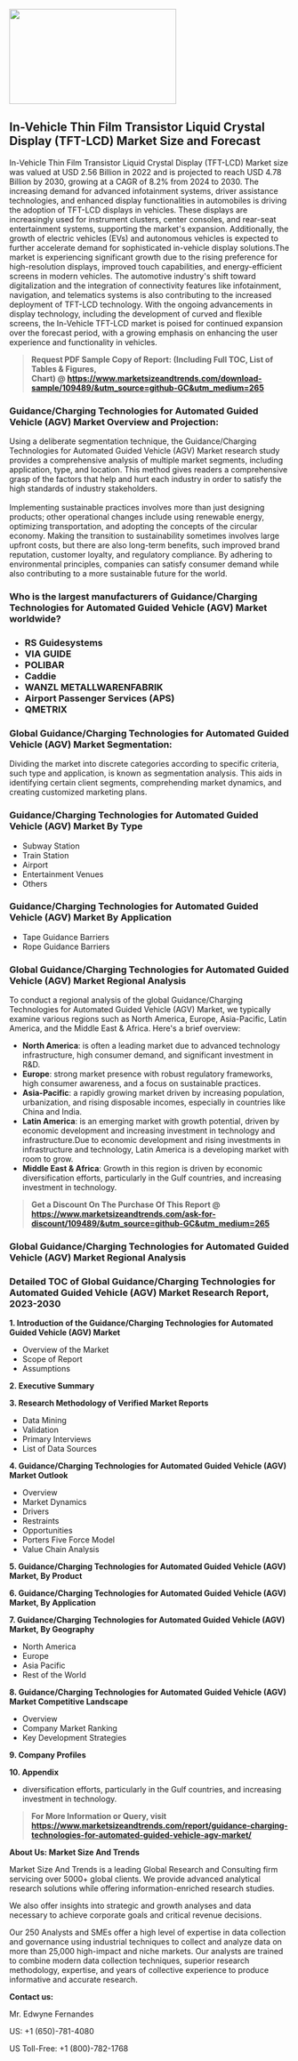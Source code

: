 <p><img class="alignnone size-medium wp-image-20088" src="https://ffe5etoiles.com/wp-content/uploads/2024/12/MST1-300x171.png" alt="" width="300" height="171" /></p><h2>In-Vehicle Thin Film Transistor Liquid Crystal Display (TFT-LCD) Market Size and Forecast</h2><p>In-Vehicle Thin Film Transistor Liquid Crystal Display (TFT-LCD) Market size was valued at USD 2.56 Billion in 2022 and is projected to reach USD 4.78 Billion by 2030, growing at a CAGR of 8.2% from 2024 to 2030. The increasing demand for advanced infotainment systems, driver assistance technologies, and enhanced display functionalities in automobiles is driving the adoption of TFT-LCD displays in vehicles. These displays are increasingly used for instrument clusters, center consoles, and rear-seat entertainment systems, supporting the market's expansion. Additionally, the growth of electric vehicles (EVs) and autonomous vehicles is expected to further accelerate demand for sophisticated in-vehicle display solutions.The market is experiencing significant growth due to the rising preference for high-resolution displays, improved touch capabilities, and energy-efficient screens in modern vehicles. The automotive industry's shift toward digitalization and the integration of connectivity features like infotainment, navigation, and telematics systems is also contributing to the increased deployment of TFT-LCD technology. With the ongoing advancements in display technology, including the development of curved and flexible screens, the In-Vehicle TFT-LCD market is poised for continued expansion over the forecast period, with a growing emphasis on enhancing the user experience and functionality in vehicles.</p><blockquote id="" class=""><strong>Request PDF Sample Copy of Report: (Including Full TOC, List of Tables &amp; Figures, Chart)&nbsp;@&nbsp;<strong><a href="https://www.marketsizeandtrends.com/download-sample/109489/&utm_source=github-GC&utm_medium=265" target="_blank">https://www.marketsizeandtrends.com/download-sample/109489/&utm_source=github-GC&utm_medium=265</a></strong></strong></blockquote><h3 id="" class="">Guidance/Charging Technologies for Automated Guided Vehicle (AGV) Market&nbsp;Overview and Projection:</h3><p id="" class="">Using a deliberate segmentation technique, the Guidance/Charging Technologies for Automated Guided Vehicle (AGV) Market research study provides a comprehensive analysis of multiple market segments, including application, type, and location. This method gives readers a comprehensive grasp of the factors that help and hurt each industry in order to satisfy the high standards of industry stakeholders. <br /> <br />Implementing sustainable practices involves more than just designing products; other operational changes include using renewable energy, optimizing transportation, and adopting the concepts of the circular economy. Making the transition to sustainability sometimes involves large upfront costs, but there are also long-term benefits, such improved brand reputation, customer loyalty, and regulatory compliance. By adhering to environmental principles, companies can satisfy consumer demand while also contributing to a more sustainable future for the world.</p><h3 id="" class="">Who is the largest manufacturers of&nbsp;Guidance/Charging Technologies for Automated Guided Vehicle (AGV) Market worldwide?</h3><h3 class=""><p><ul><li>RS Guidesystems </li><li> VIA GUIDE </li><li> POLIBAR </li><li> Caddie </li><li> WANZL METALLWARENFABRIK </li><li> Airport Passenger Services (APS) </li><li> QMETRIX</li></ul></p></h3><h3 id="" class="">Global&nbsp;Guidance/Charging Technologies for Automated Guided Vehicle (AGV) Market Segmentation:</h3><p id="" class="">Dividing the market into discrete categories according to specific criteria, such type and application, is known as segmentation analysis. This aids in identifying certain client segments, comprehending market dynamics, and creating customized marketing plans.</p><h3 id="" class="">Guidance/Charging Technologies for Automated Guided Vehicle (AGV) Market&nbsp;By Type</h3><p><p><ul><li>Subway Station </li><li> Train Station </li><li> Airport </li><li> Entertainment Venues </li><li> Others</p></li></ul></p></p><h3 id="" class="">Guidance/Charging Technologies for Automated Guided Vehicle (AGV) Market&nbsp;By Application</h3><p class=""><p><ul><li>Tape Guidance Barriers </li><li> Rope Guidance Barriers</li></ul></p></p><h3 id="" class="">Global Guidance/Charging Technologies for Automated Guided Vehicle (AGV) Market Regional Analysis</h3><p id="" class="">To conduct a regional analysis of the global Guidance/Charging Technologies for Automated Guided Vehicle (AGV) Market, we typically examine various regions such as North America, Europe, Asia-Pacific, Latin America, and the Middle East &amp; Africa. Here's a brief overview:</p><ul><li><strong>North America</strong>: is often a leading market due to advanced technology infrastructure, high consumer demand, and significant investment in R&amp;D.</li><li><strong>Europe</strong>: strong market presence with robust regulatory frameworks, high consumer awareness, and a focus on sustainable practices.</li><li><strong>Asia-Pacific</strong>: a rapidly growing market driven by increasing population, urbanization, and rising disposable incomes, especially in countries like China and India.</li><li><strong>Latin America</strong>: is an emerging market with growth potential, driven by economic development and increasing investment in technology and infrastructure.Due to economic development and rising investments in infrastructure and technology, Latin America is a developing market with room to grow.</li><li><strong>Middle East &amp; Africa</strong>: Growth in this region is driven by economic diversification efforts, particularly in the Gulf countries, and increasing investment in technology.</li></ul><blockquote id="" class=""><strong>Get a Discount On The Purchase Of This Report @ <strong><a href="https://www.marketsizeandtrends.com/ask-for-discount/109489/&utm_source=github-GC&utm_medium=265" target="_blank">https://www.marketsizeandtrends.com/ask-for-discount/109489/&utm_source=github-GC&utm_medium=265</a></strong></strong></blockquote><h3 id="" class="">Global Guidance/Charging Technologies for Automated Guided Vehicle (AGV) Market Regional Analysis</h3><h3 id="" class="">Detailed TOC of Global Guidance/Charging Technologies for Automated Guided Vehicle (AGV) Market Research Report, 2023-2030</h3><p id="" class=""><strong>1. Introduction of the Guidance/Charging Technologies for Automated Guided Vehicle (AGV) Market</strong></p><ul><li>Overview of the Market</li><li>Scope of Report</li><li>Assumptions</li></ul><p id="" class=""><strong>2. Executive Summary</strong></p><p id="" class=""><strong>3. Research Methodology of Verified Market Reports</strong></p><ul><li>Data Mining</li><li>Validation</li><li>Primary Interviews</li><li>List of Data Sources</li></ul><p id="" class=""><strong>4. Guidance/Charging Technologies for Automated Guided Vehicle (AGV) Market Outlook</strong></p><ul><li>Overview</li><li>Market Dynamics</li><li>Drivers</li><li>Restraints</li><li>Opportunities</li><li>Porters Five Force Model</li><li>Value Chain Analysis</li></ul><p id="" class=""><strong>5. Guidance/Charging Technologies for Automated Guided Vehicle (AGV) Market, By Product</strong></p><p id="" class=""><strong>6. Guidance/Charging Technologies for Automated Guided Vehicle (AGV) Market, By Application</strong></p><p id="" class=""><strong>7. Guidance/Charging Technologies for Automated Guided Vehicle (AGV) Market, By Geography</strong></p><ul><li>North America</li><li>Europe</li><li>Asia Pacific</li><li>Rest of the World</li></ul><p id="" class=""><strong>8. Guidance/Charging Technologies for Automated Guided Vehicle (AGV) Market Competitive Landscape</strong></p><ul><li>Overview</li><li>Company Market Ranking</li><li>Key Development Strategies</li></ul><p id="" class=""><strong>9. Company Profiles</strong></p><p id="" class=""><strong>10. Appendix</strong></p><ul><li>diversification efforts, particularly in the Gulf countries, and increasing investment in technology.</li></ul><blockquote id="" class=""><strong>For More Information or Query, visit <strong><strong><a href="https://www.marketsizeandtrends.com/report/guidance-charging-technologies-for-automated-guided-vehicle-agv-market/" target="_blank">https://www.marketsizeandtrends.com/report/guidance-charging-technologies-for-automated-guided-vehicle-agv-market/</a></strong></strong></strong></blockquote><p id="" class=""><strong>About Us: Market Size And Trends</strong></p><p id="" class="">Market Size And Trends is a leading Global Research and Consulting firm servicing over 5000+ global clients. We provide advanced analytical research solutions while offering information-enriched research studies.</p><p id="" class="">We also offer insights into strategic and growth analyses and data necessary to achieve corporate goals and critical revenue decisions.</p><p id="" class="">Our 250 Analysts and SMEs offer a high level of expertise in data collection and governance using industrial techniques to collect and analyze data on more than 25,000 high-impact and niche markets. Our analysts are trained to combine modern data collection techniques, superior research methodology, expertise, and years of collective experience to produce informative and accurate research.</p><p id="" class=""><strong>Contact us:</strong></p><p id="" class="">Mr. Edwyne Fernandes</p><p id="" class="">US: +1 (650)-781-4080</p><p id="" class="">US Toll-Free: +1 (800)-782-1768</p>
